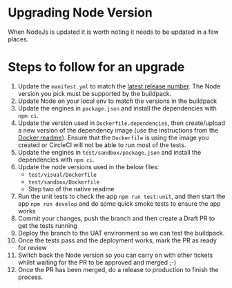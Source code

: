 # Upgrading Node Version

When NodeJs is updated it is worth noting it needs to be updated in a few places.

# Steps to follow for an upgrade

1. Update the `manifest.yml` to match the [latest release number](https://github.com/cloudfoundry/nodejs-buildpack/releases). The Node version you pick must be supported by the buildpack.
2. Update Node on your local env to match the versions in the buildpack
3. Update the engines in `package.json` and install the dependencies with `npm ci`.
4. Update the version used in `Dockerfile.dependencies`, then create/upload a new version of the dependency image (use the instructions from the [Docker readme](./Docker.md)). Ensure that the `Dockerfile` is using the image you created or CircleCI will not be able to run most of the tests.
5. Update the engines in `test/sandbox/package.json` and install the dependencies with `npm ci`.
6. Update the node versions used in the below files:
   - `test/visual/Dockerfile`
   - `test/sandbox/Dockerfile`
   - Step two of the native readme
7. Run the unit tests to check the app `npm run test:unit`, and then start the app `npm run develop` and do some quick smoke tests to ensure the app works
8. Commit your changes, push the branch and then create a Draft PR to get the tests running
9. Deploy the branch to the UAT environment so we can test the buildpack.
10. Once the tests pass and the deployment works, mark the PR as ready for review
11. Switch back the Node version so you can carry on with other tickets whilst waiting for the PR to be approved and merged ;-)
12. Once the PR has been merged, do a release to production to finish the process.
